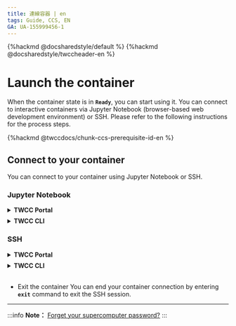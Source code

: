 ```yaml
---
title: 連線容器 | en
tags: Guide, CCS, EN
GA: UA-155999456-1
---
```


{%hackmd @docsharedstyle/default %}
{%hackmd @docsharedstyle/twccheader-en %}

# Launch the container

When the container state is in **`Ready`**, you can start using it. You can connect to interactive containers via Jupyter Notebook (browser-based web development environment) or SSH. Please refer to the following instructions for the process steps.

{%hackmd @twccdocs/chunk-ccs-prerequisite-id-en %}

## Connect to your container

You can connect to your container using Jupyter Notebook or SSH.

### Jupyter Notebook

<!-- 1 start -->

<details class="docspoiler">

<summary><b>TWCC Portal</b></summary>

<br>

- **Step 1.** Click **LAUNCH** on the right of Jupyter to open the built-in Jupyter Notebook operation webpage.


![](https://cos.twcc.ai/SYS-MANUAL/uploads/upload_a61c058a0a3db394855196861227bf63.png)


- **Step 2.** Then click **New** > **Terminal**  to access the container environment. Then you can start AI computing in the container.

![](https://cos.twcc.ai/SYS-MANUAL/uploads/upload_4d710c1fb912cf901ebfae96d73c06d2.png)


</details>

<!-- Space -->

<div style="height:8px"></div>

<!-- 2. start -->

<details class="docspoiler">

<summary><b>TWCC CLI</b></summary>

<br>

- **Step 1.** Get the Jupyter Notebook URL of the container whose container ID is `1249374`.


```bash
$ twccli ls ccs -s 1249374 -gjpnb
```


- **Step 2.** Click **URL** (CLI) to open Jupyter Notebook..

![](https://cos.twcc.ai/SYS-MANUAL/uploads/upload_619c5fad19ccb469b5368895935ae48b.png)


- **Step 3.** Click **New** > **Terminal** to access the container environment.

![](https://cos.twcc.ai/SYS-MANUAL/uploads/upload_4d710c1fb912cf901ebfae96d73c06d2.png)


</details>


### SSH

<!-- 1 start -->

<details class="docspoiler">

<summary><b>TWCC Portal</b></summary>

<br>


- **Step 1.** Click the **Copy icon** on the right of SSH to copy the SSH command with supercomputer account and IP address included.

![](https://cos.twcc.ai/SYS-MANUAL/uploads/upload_a64c20b74d97d7a2fdc4c2d2d2f05e2e.png)


- **Step 2.** Open Terminal in the local device, then enter the SSH command. The login account and password are the supercomputer account and password set in iService. You can also use other third-party software such as Putty to connect to your container.

<div style="background-color:black;color:white;padding:20px;">

C:\Users\Janice_Chiang><span style="background-color:#fcf8e3; color: #000; padding:3.2px">ssh twcctest1234@203.145.219.134 -p 58794</span>
The authenticity of host '[203.145.219.134]:58794 ([203.145.219.134]:58794)' can't be established.
ECDSA key fingerprint is SHA256:ynH3b3yiP74bI6OD54FyA34OfiPT/7bAS07V/9gsceY.
Are you sure you want to continue connecting (yes/no)? <span style="background-color:#fcf8e3; color: #000; padding:3.2px">yes</span>
Warning: Permanently added ‘[203.145.219.129]:51606’ (ED25519) to the list of known hosts.
janice2019@203.145.219.129’s password:
Welcome to Ubuntu 16.04.5 LTS (GNU/Linux 3.10.0-862.el7.x86_64 x86_64)

Documentation: https://help.ubuntu.com

Management: https://landscape.canonical.com

Support: https://ubuntu.com/advantage

Note: Read and write permission with superuser access in '/home/'
and ‘/work’ directories has been disabled in this environment.
Please avoid running such commands using ‘sudo’ under those directories directly.
If possible, use ‘sudo -s -H [command]’ instead of ‘sudo’ to avoid them.
init: Setting environment variables
twcctest1234@t36g6ptest03-ndg8f:~$

</details>

<!-- Space -->

<div style="height:8px"></div>

<!-- 2. start -->

<details class="docspoiler">

<summary><b>TWCC CLI</b></summary>

<br>

- **Step 1.** Get the SSH command of the container whose container ID is **`1249374`**

```bash
$ twccli ls ccs -s 1249374 -gssh
```
- **Step 2.** Open Terminal in the local device, copy and paste the command > insert the **superaccount password** to launch the container.

</details>

<br>

- Exit the container
    You can end your container connection by entering **`exit`** command to exit the SSH session.

---

:::info
<i class="fa fa-paperclip fa-20" aria-hidden="true"></i> **Note：** [<ins>Forget your supercomputer password?</ins>](https://man.twcc.ai/@twccdocs/guide-service-hostname-pwd-otp-en#%E9%87%8D%E7%BD%AE%E4%B8%BB%E6%A9%9F%E5%AF%86%E7%A2%BC)
:::
